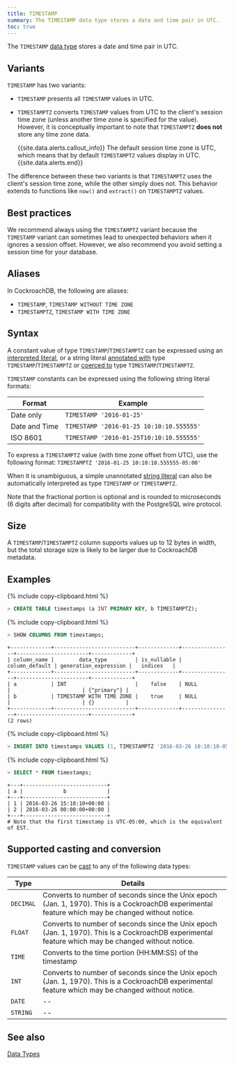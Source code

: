 ```yaml
---
title: TIMESTAMP
summary: The TIMESTAMP data type stores a date and time pair in UTC.
toc: true
---
```


The `TIMESTAMP` [data type](data-types.html) stores a date and time pair in UTC.


## Variants

`TIMESTAMP` has two variants:

- `TIMESTAMP` presents all `TIMESTAMP` values in UTC.

- `TIMESTAMPTZ` converts `TIMESTAMP` values from UTC to the client's session time zone (unless another time zone is specified for the value). However, it is conceptually important to note that `TIMESTAMPTZ` **does not** store any time zone data.

    {{site.data.alerts.callout_info}}
    The default session time zone is UTC, which means that by default `TIMESTAMPTZ` values display in UTC.
    {{site.data.alerts.end}}

The difference between these two variants is that `TIMESTAMPTZ` uses the client's session time zone, while the other simply does not. This behavior extends to functions like `now()` and `extract()` on `TIMESTAMPTZ` values.

## Best practices

We recommend always using the `TIMESTAMPTZ` variant because the `TIMESTAMP` variant can sometimes lead to unexpected behaviors when it ignores a session offset. However, we also recommend you avoid setting a session time for your database.

## Aliases

In CockroachDB, the following are aliases:

- `TIMESTAMP`, `TIMESTAMP WITHOUT TIME ZONE`
- `TIMESTAMPTZ`, `TIMESTAMP WITH TIME ZONE`

## Syntax

A constant value of type `TIMESTAMP`/`TIMESTAMPTZ` can be expressed using an
[interpreted literal](sql-constants.html#interpreted-literals), or a
string literal
[annotated with](scalar-expressions.html#explicitly-typed-expressions)
type `TIMESTAMP`/`TIMESTAMPTZ` or
[coerced to](scalar-expressions.html#explicit-type-coercions) type
`TIMESTAMP`/`TIMESTAMPTZ`.

`TIMESTAMP` constants can be expressed using the
following string literal formats:

Format | Example
-------|--------
Date only | `TIMESTAMP '2016-01-25'`
Date and Time | `TIMESTAMP '2016-01-25 10:10:10.555555'`
ISO 8601 | `TIMESTAMP '2016-01-25T10:10:10.555555'`

To express a `TIMESTAMPTZ` value (with time zone offset from UTC), use
the following format: `TIMESTAMPTZ '2016-01-25 10:10:10.555555-05:00'`

When it is unambiguous, a simple unannotated [string literal](sql-constants.html#string-literals) can also
be automatically interpreted as type `TIMESTAMP` or `TIMESTAMPTZ`.

Note that the fractional portion is optional and is rounded to
microseconds (6 digits after decimal) for compatibility with the
PostgreSQL wire protocol.

## Size

A `TIMESTAMP`/`TIMESTAMPTZ` column supports values up to 12 bytes in width, but the total storage size is likely to be larger due to CockroachDB metadata.

## Examples

{% include copy-clipboard.html %}
~~~ sql
> CREATE TABLE timestamps (a INT PRIMARY KEY, b TIMESTAMPTZ);
~~~

{% include copy-clipboard.html %}
~~~ sql
> SHOW COLUMNS FROM timestamps;
~~~

~~~
+-------------+--------------------------+-------------+----------------+-----------------------+-------------+
| column_name |        data_type         | is_nullable | column_default | generation_expression |   indices   |
+-------------+--------------------------+-------------+----------------+-----------------------+-------------+
| a           | INT                      |    false    | NULL           |                       | {"primary"} |
| b           | TIMESTAMP WITH TIME ZONE |    true     | NULL           |                       | {}          |
+-------------+--------------------------+-------------+----------------+-----------------------+-------------+
(2 rows)
~~~

{% include copy-clipboard.html %}
~~~ sql
> INSERT INTO timestamps VALUES (1, TIMESTAMPTZ '2016-03-26 10:10:10-05:00'), (2, TIMESTAMPTZ '2016-03-26');
~~~

{% include copy-clipboard.html %}
~~~ sql
> SELECT * FROM timestamps;
~~~

~~~
+---+---------------------------+
| a |             b             |
+---+---------------------------+
| 1 | 2016-03-26 15:10:10+00:00 |
| 2 | 2016-03-26 00:00:00+00:00 |
+---+---------------------------+
# Note that the first timestamp is UTC-05:00, which is the equivalent of EST.
~~~

## Supported casting and conversion

`TIMESTAMP` values can be [cast](data-types.html#data-type-conversions-and-casts) to any of the following data types:

Type | Details
-----|--------
`DECIMAL` | Converts to number of seconds since the Unix epoch (Jan. 1, 1970). This is a CockroachDB experimental feature which may be changed without notice.
`FLOAT` | Converts to number of seconds since the Unix epoch (Jan. 1, 1970). This is a CockroachDB experimental feature which may be changed without notice.
`TIME` | Converts to the time portion (HH:MM:SS) of the timestamp
`INT` | Converts to number of seconds since the Unix epoch (Jan. 1, 1970). This is a CockroachDB experimental feature which may be changed without notice.
`DATE` | --
`STRING` | --

## See also

[Data Types](data-types.html)
